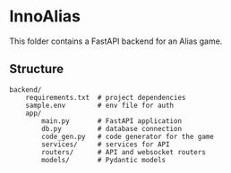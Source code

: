 # InnoAlias

This folder contains a FastAPI backend for an Alias game.

## Structure

```
backend/
    requirements.txt  # project dependencies
    sample.env        # env file for auth
    app/
        main.py       # FastAPI application
        db.py         # database connection
        code_gen.py   # code generator for the game
        services/     # services for API
        routers/      # API and websocket routers
        models/       # Pydantic models
```
